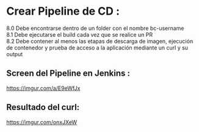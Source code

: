 # Crear Pipeline de CD :
8.0	Debe encontrarse dentro de un folder con el nombre bc-username  
8.1	Debe ejecutarse el build cada vez que se realice un PR  
8.2	Debe contener al menos las etapas de descarga de imagen, ejecución de contenedor y prueba de acceso a la aplicación mediante un curl y su output  

## Screen del Pipeline en Jenkins : 
https://imgur.com/a/E9eWfJx

## Resultado del curl:  
https://imgur.com/onxJXeW
